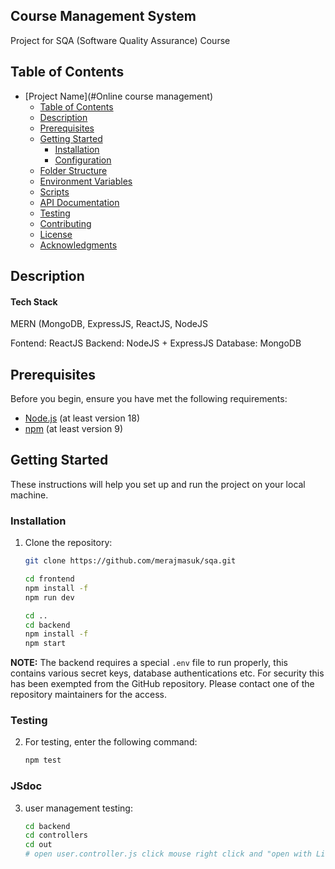 ## Course Management System

Project for SQA (Software Quality Assurance) Course

## Table of Contents

- [Project Name](#Online course management)
  - [Table of Contents](#table-of-contents)
  - [Description](#description)
  - [Prerequisites](#prerequisites)
  - [Getting Started](#getting-started)
    - [Installation](#installation)
    - [Configuration](#configuration)
  - [Folder Structure](#folder-structure)
  - [Environment Variables](#environment-variables)
  - [Scripts](#scripts)
  - [API Documentation](#api-documentation)
  - [Testing](#testing)
  - [Contributing](#contributing)
  - [License](#license)
  - [Acknowledgments](#acknowledgments)

## Description
#### Tech Stack

MERN (MongoDB, ExpressJS, ReactJS, NodeJS

Fontend: ReactJS
Backend: NodeJS + ExpressJS
Database: MongoDB

## Prerequisites

Before you begin, ensure you have met the following requirements:

- [Node.js](https://nodejs.org/) (at least version 18)
- [npm](https://www.npmjs.com/) (at least version 9)

## Getting Started

These instructions will help you set up and run the project on your local machine.

### Installation

1. Clone the repository:

   ```bash
   git clone https://github.com/merajmasuk/sqa.git

   cd frontend
   npm install -f
   npm run dev

   cd ..
   cd backend
   npm install -f
   npm start
   ```

**NOTE:** The backend requires a special `.env` file to run properly, this contains various secret keys, database authentications etc. For security this has been exempted from the GitHub repository. Please contact one of the repository maintainers for the access.

### Testing

2. For testing, enter the following command:

   ```bash
   npm test
   ```

### JSdoc

3. user management testing:

   ```bash
   cd backend
   cd controllers
   cd out
   # open user.controller.js click mouse right click and "open with Live server" button.
   ```
